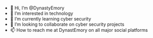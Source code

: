 - 👋 Hi, I’m @DynastyEmory
- 👀 I’m interested in technology
- 🌱 I’m currently learning cyber security
- 💞️ I’m looking to collaborate on cyber security projects
- 📫 How to reach me at DynastEmory on all major social platforms

<!---
DynastyEmory/DynastyEmory is a ✨ special ✨ repository because its `README.md` (this file) appears on your GitHub profile.
You can click the Preview link to take a look at your changes.
--->
